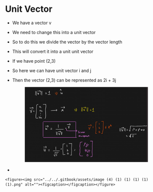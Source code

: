 # Unit Vector

* We have a vector v
* We need to change this into a unit vector
* So to do this we divide the vector by the vector length
* This will convert it into a unit unit vector
* If we have point (2,3)
* So here we can have unit vector i and j
*   Then the vector (2,3) can be represented as 2i + 3j

    <figure><img src="../../.gitbook/assets/image (3) (1) (1) (1) (1) (1).png" alt=""><figcaption></figcaption></figure>
*

    <figure><img src="../../.gitbook/assets/image (4) (1) (1) (1) (1) (1).png" alt=""><figcaption></figcaption></figure>
